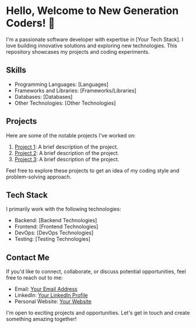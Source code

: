 # Hello, Welcome to New Generation Coders! 👋

I'm a passionate software developer with expertise in [Your Tech Stack]. I love building innovative solutions and exploring new technologies. This repository showcases my projects and coding experiments.

## Skills

- Programming Languages: [Languages]
- Frameworks and Libraries: [Frameworks/Libraries]
- Databases: [Databases]
- Other Technologies: [Other Technologies]

## Projects

Here are some of the notable projects I've worked on:

1. [Project 1](link-to-project1): A brief description of the project.
2. [Project 2](link-to-project2): A brief description of the project.
3. [Project 3](link-to-project3): A brief description of the project.

Feel free to explore these projects to get an idea of my coding style and problem-solving approach.

## Tech Stack

I primarily work with the following technologies:

- Backend: [Backend Technologies]
- Frontend: [Frontend Technologies]
- DevOps: [DevOps Technologies]
- Testing: [Testing Technologies]

## Contact Me

If you'd like to connect, collaborate, or discuss potential opportunities, feel free to reach out to me:

- Email: [Your Email Address](mailto:youremail@example.com)
- LinkedIn: [Your LinkedIn Profile](https://www.linkedin.com/in/yourprofile)
- Personal Website: [Your Website](https://www.yourwebsite.com)

I'm open to exciting projects and opportunities. Let's get in touch and create something amazing together!

